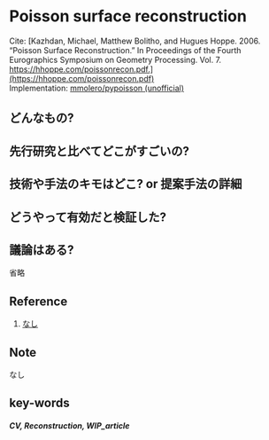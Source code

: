 # Poisson surface reconstruction

Cite: [Kazhdan, Michael, Matthew Bolitho, and Hugues Hoppe. 2006. “Poisson Surface Reconstruction.” In Proceedings of the Fourth Eurographics Symposium on Geometry Processing. Vol. 7. https://hhoppe.com/poissonrecon.pdf.](https://hhoppe.com/poissonrecon.pdf)  
Implementation: [mmolero/pypoisson (unofficial)](https://github.com/mmolero/pypoisson)  

## どんなもの?

## 先行研究と比べてどこがすごいの?

## 技術や手法のキモはどこ? or 提案手法の詳細

## どうやって有効だと検証した?

## 議論はある?
省略

## Reference
1. [なし]()

## Note
なし

## key-words
##### CV, Reconstruction, WIP_article



